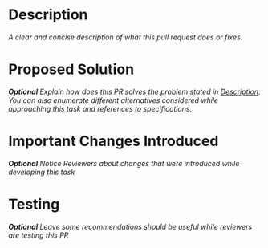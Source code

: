# Description

_A clear and concise description of what this pull request does or fixes._

# Proposed Solution

_**Optional** Explain how does this PR solves the problem stated in [Description](#Description). You can also enumerate different alternatives considered while approaching this task and references to specifications._

# Important Changes Introduced

_**Optional** Notice Reviewers about changes that were introduced while developing this task_

# Testing

_**Optional** Leave some recommendations should be useful while reviewers are testing this PR_
